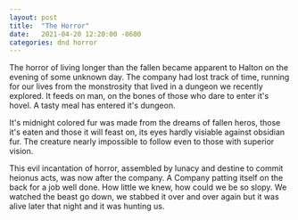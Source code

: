 ```yaml
---
layout: post
title:  "The Horror"
date:   2021-04-20 12:20:00 -0600
categories: dnd horror
---
```


The horror of living longer than the fallen became apparent to Halton on the evening of some unknown day. The company had lost track of time, running for our lives from the monstrosity that lived in a dungeon we recently explored. It feeds on man, on the bones of those who dare to enter it's hovel. A tasty meal has entered it's dungeon. 

It's midnight colored fur was made from the dreams of fallen heros, those it's eaten and those it will feast on, its eyes hardly visiable against obsidian fur. The creature nearly impossible to follow even to those with superior vision.

This evil incantation of horror, assembled by lunacy and destine to commit heionus acts, was now after the company. A Company patting itself on the back for a job well done. How little we knew, how could we be so slopy. We watched the beast go down, we stabbed it over and over again but it was alive later that night and it was hunting us.  